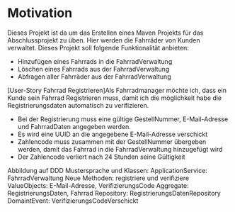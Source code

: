 # Motivation
Dieses Projekt ist da um das Erstellen eines Maven Projekts für das Abschlussprojekt zu üben.
Hier werden die Fahrräder von Kunden verwaltet.
Dieses Projekt soll folgende Funktionalität anbieten:
- Hinzufügen eines Fahrrads in die FahrradVerwaltung
- Löschen eines Fahrrads aus der FahrradVerwaltung
- Abfragen aller Fahrräder aus der FahrradVerwaltung

[User-Story Fahrrad Registrieren]Als Fahrradmanager möchte ich, dass ein Kunde sein Fahrrad Registrieren muss, damit ich die möglichkeit habe die Registrierungsdaten automatisch zu verifizieren.
- Bei der Registrierung muss eine gültige GestellNummer, E-Mail-Adresse und FahrradDaten angegeben werden.
- Es wird eine UUID an die angegebene E-Mail-Adresse verschickt
- Zahlencode muss zusammen mit der GestellNummer übergeben werden, damit das Fahrrad in die FahrradVerwaltung hinzugefügt wird
- Der Zahlencode verliert nach 24 Stunden seine Gültigkeit

Abbildung auf DDD Mustersprache und Klassen:
ApplicationService: FahrradVerwaltung
 Neue Methoden: registriere und verifiziere
ValueObjects: E-Mail-Adresse, VerifizierungsCode
Aggregate: RegistrierungsDaten, Fahrrad
Repository: RegistrierungsDatenRepository
DomaintEvent: VerifizierungsCodeVerschickt
